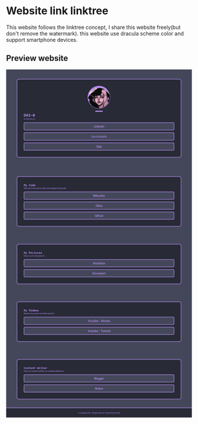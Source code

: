 # Website link linktree

This website follows the linktree concept, I share this website freely(but don't remove the watermark). this website use dracula scheme color and support smartphone devices.

## Preview website

![Preview](Images/Screenshoot/Screenshoot-06-Apr-2023.png)
